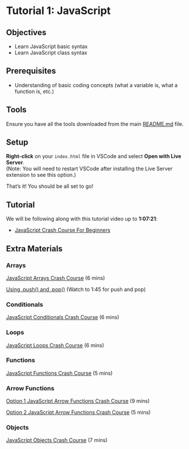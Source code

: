 # Tutorial 1: JavaScript

## Objectives
- Learn JavaScript basic syntax
- Learn JavaScript class syntax

## Prerequisites
- Understanding of basic coding concepts (what a variable is, what a function is, etc.)

## Tools
Ensure you have all the tools downloaded from the main [README.md](../README.md) file.

## Setup

**Right-click** on your `index.html` file in VSCode and select **Open with Live Server**.  
   (Note: You will need to restart VSCode after installing the Live Server extension to see this option.)

That’s it! You should be all set to go!

## Tutorial

We will be following along with this tutorial video up to **1:07:21**:

- [JavaScript Crash Course For Beginners](https://www.youtube.com/watch?v=hdI2bqOjy3c)

## Extra Materials

### Arrays
[JavaScript Arrays Crash Course](https://www.youtube.com/watch?v=oigfaZ5ApsM) (6 mins)
  
[Using .push() and .pop()](https://www.youtube.com/watch?v=0jKHTpZcrHY) (Watch to 1:45 for push and pop)

### Conditionals
[JavaScript Conditionals Crash Course](https://www.youtube.com/watch?v=IsG4Xd6LlsM&ab_channel=ProgrammingwithMosh) (6 mins)

### Loops
[JavaScript Loops Crash Course](https://www.youtube.com/watch?v=s9wW2PpJsmQ) (6 mins)

### Functions
[JavaScript Functions Crash Course](https://www.youtube.com/watch?v=PkZNo7MFNFg) (5 mins)

### Arrow Functions
[Option 1 JavaScript Arrow Functions Crash Course](https://www.youtube.com/watch?v=h33Srr5J9nY) (9 mins)

[Option 2 JavaScript Arrow Functions Crash Course](https://www.youtube.com/watch?v=mrHNSanmqQ4) (5 mins)

### Objects
[JavaScript Objects Crash Course](https://www.youtube.com/watch?v=O3iR-CIufKM) (7 mins)